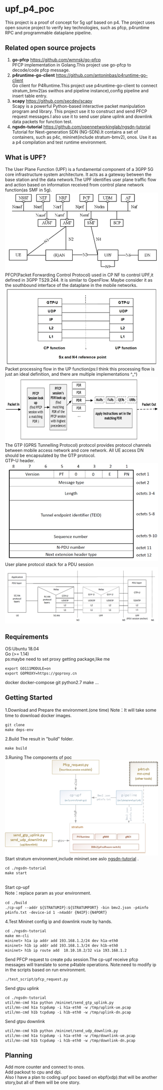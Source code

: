 # upf_p4_poc
This project is a proof of concept for 5g upf based on p4.
The project uses open source project to verify key technologies, such as pfcp, p4runtime RPC and programmable dataplane pipeline.

## Related open source projects
1) **go-pfcp** https://github.com/wmnsk/go-pfcp  <br>
PFCP implementation in Golang.This project use go-pfcp to decode/code pfcp message.
2) **p4runtime-go-client** https://github.com/antoninbas/p4runtime-go-client <br>
Go client for P4Runtime.This project use  p4runtime-go-client to connect stratum_bmv2(as swithos and pipeline instance),config pipeline and insert table entry.
3) **scapy** https://github.com/secdev/scapy <br>
Scapy is a powerful Python-based interactive packet manipulation program and library.
This project use it to construct and send PFCP request messages.I also use it to send user plane uplink and downlink data packets for function test.
4) **ngsdn-tutorial** https://github.com/opennetworkinglab/ngsdn-tutorial <br>
Tutorial for Next-generation SDN (NG-SDN).It contains a set of containers, such as p4c, mininet(include stratum-bmv2), onos. Use it as a p4 compilation and test runtime environment.

## What is UPF?
The User Plane Function (UPF) is a fundamental component of a 3GPP 5G core infrastructure system architecture.
It acts as a gateway between the base station and the data network.The UPF identifies user plane traffic flow and action based on information received from control plane network function(as SMF in 5g).
![5g_arch](./doc/5g_arch.jpg)
<br>
PFCP(Packet Forwarding Control Protocol) used in CP NF to control UPF,it defined in 3GPP TS29.244.
It is similar to OpenFlow. Maybe consider it  as the southbound interface of the dataplane in the mobile networks.
![n4_pfcp](./doc/n4_pfcp.jpg)
Packet processing flow in the UP function(ps:I think this processing flow is just an ideal definition, and there are multiple implementations ^_^)
![process_flow](./doc/process_flow.jpg)
<br>
The GTP (GPRS Tunnelling Protocol) protocol provides protocol channels between mobile access network and  core network. All UE access DN should be encapsulated by the GTP protocol.<br>
GTP-U header.
![gtpu_header](./doc/gtpu_header.jpg)
User plane protocol stack for a PDU session
![gtpu_pdu_session](./doc/gtpu_pdu_session.jpg)

## Requirements
OS:Ubuntu 18.04 <br>
Go (>= 1.14) <br>
ps:maybe need to set proxy  getting package,like me 
```
export GO111MODULE=on
export GOPROXY=https://goproxy.cn
```
docker docker-compose git python2.7 make ...

## Getting Started
1.Download and Prepare the environment.(one time)
Note：It will take some time to download docker images.
```
git clone 
make deps-env
```
2.Build
The result in "build" folder.
```
make build
```
3.Runing
The components of poc
![components](./doc/components.jpg)
Start stratum environment,include mininet.see aslo  [ngsdn-tutorial](https://github.com/opennetworkinglab/ngsdn-tutorial) .
```
cd ./ngsdn-tutorial
make start
```
<br>Start cp-upf
<br>Note：replace param as your environment.
```
cd ./build
./cp-upf --addr ${STRATUMIP}:${STRATUMPORT} -bin bmv2.json -p4info p4info.txt -device-id 1 -n4addr {N4IP}:{N4PORT}
```

4.Test
Mininet config ip and downlink route by hands.
```
cd ./ngsdn-tutorial
make mn-cli
mininet> h1a ip addr add 193.168.1.2/24 dev h1a-eth0
mininet> h1b ip addr add 193.168.1.3/24 dev h1b-eth0
mininet> h1b ip route add  10.10.10.2/32 via 193.168.1.2
```
Send PFCP request to create pdu session.The cp-upf receive pfcp messages will translate to some p4table operations.
Note:need to modify ip in the scripts based on run environment.
```
./test_script/pfcp_request.py
```
Send gtpu uplink
```
cd ./ngsdn-tutorial
util/mn-cmd h1a python /mininet/send_gtp_uplink.py
util/mn-cmd h1a tcpdump -i h1a-eth0 -w /tmp/uplink-ue.pcap
util/mn-cmd h1b tcpdump -i h1b-eth0 -w /tmp/uplink-dn.pcap
```
Send gtpu downlink 
```
util/mn-cmd h1b python /mininet/send_udp_downlink.py
util/mn-cmd h1a tcpdump -i h1a-eth0 -w /tmp/downlink-ue.pcap
util/mn-cmd h1b tcpdump -i h1b-eth0 -w /tmp/downlink-dn.pcap
```
## Planning
Add more counter and connect to onos.
<br>Add packout to cpu and dpi.
<br>Also I have a plan to coding upf poc based on ebpf(xdp).that will be another story,but all of them will be one story.








